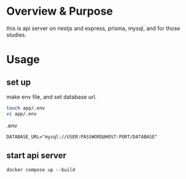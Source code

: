 # Overview & Purpose

this is api server on nestjs and express, prisma, mysql, and for those studies.

# Usage

## set up

make env file, and set database url.
```bash
touch app/.env
vi app/.env
```
.env
```
DATABASE_URL="mysql://USER:PASSWORD@HOST:PORT/DATABASE"
```

## start api server
```
docker compose up --build
```